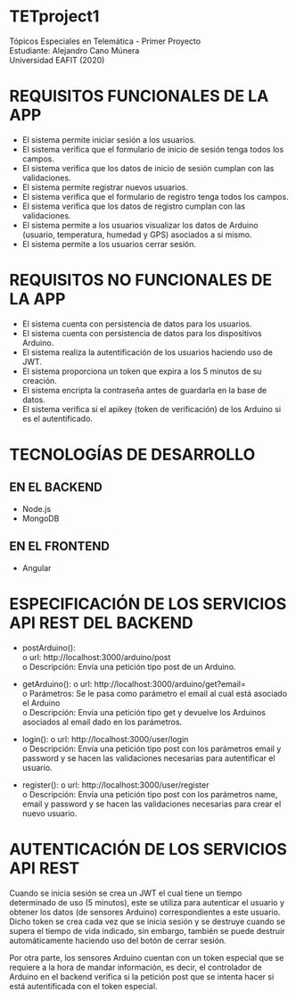 # TETproject1
Tópicos Especiales en Telemática - Primer Proyecto <br />
Estudiante: Alejandro Cano Múnera <br />
Universidad EAFIT (2020) <br />
# REQUISITOS FUNCIONALES DE LA APP
- El sistema permite iniciar sesión a los usuarios.
- El sistema verifica que el formulario de inicio de sesión tenga todos los campos.
- El sistema verifica que los datos de inicio de sesión cumplan con las validaciones.
- El sistema permite registrar nuevos usuarios.
- El sistema verifica que el formulario de registro tenga todos los campos.
- El sistema verifica que los datos de registro cumplan con las validaciones.
- El sistema permite a los usuarios visualizar los datos de Arduino (usuario, temperatura, humedad y GPS) asociados a sí mismo.
- El sistema permite a los usuarios cerrar sesión.

# REQUISITOS NO FUNCIONALES DE LA APP
- El sistema cuenta con persistencia de datos para los usuarios.
- El sistema cuenta con persistencia de datos para los dispositivos Arduino.
- El sistema realiza la autentificación de los usuarios haciendo uso de JWT.
- El sistema proporciona un token que expira a los 5 minutos de su creación.
- El sistema encripta la contraseña antes de guardarla en la base de datos.
- El sistema verifica si el apikey (token de verificación) de los Arduino si es el autentificado.

# TECNOLOGÍAS DE DESARROLLO

## EN EL BACKEND
- Node.js  
- MongoDB

## EN EL FRONTEND
- Angular

# ESPECIFICACIÓN DE LOS SERVICIOS API REST DEL BACKEND
- postArduino(): <br />
o   url: http://localhost:3000/arduino/post <br />
o   Descripción: Envía una petición tipo post de un Arduino. <br />

- getArduino():
o   url: http://localhost:3000/arduino/get?email= <br />
o   Parámetros: Se le pasa como parámetro el email al cual está asociado el Arduino <br />
o   Descripción: Envía una petición tipo get y devuelve los Arduinos asociados al email dado en los parámetros. <br />

- login():
o   url:  http://localhost:3000/user/login <br />
o   Descripción: Envía una petición tipo post con los parámetros email y password y se hacen las validaciones necesarias para autentificar el usuario. <br />

- register():
o   url: http://localhost:3000/user/register <br />
o   Descripción: Envía una petición tipo post con los parámetros name, email y password y se hacen las validaciones necesarias para crear el nuevo usuario. <br />

# AUTENTICACIÓN DE LOS SERVICIOS API REST

Cuando se inicia sesión se crea un JWT el cual tiene un tiempo determinado de uso (5 minutos), este se utiliza para autenticar el usuario y obtener los datos (de sensores Arduino) correspondientes a este usuario. Dicho token se crea cada vez que se inicia sesión y se destruye cuando se supera el tiempo de vida indicado, sin embargo, también se puede destruir automáticamente haciendo uso del botón de cerrar sesión.

Por otra parte, los sensores Arduino cuentan con un token especial que se requiere a la hora de mandar información, es decir, el controlador de Arduino en el backend verifica si la petición post que se intenta hacer si está autentificada con el token especial.
